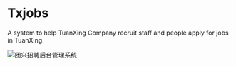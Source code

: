 # Txjobs
A system to help TuanXing Company recruit staff and people apply for jobs in TuanXing.

![团兴招聘后台管理系统](http://oecqpajm1.bkt.clouddn.com/16-10-21/35393678.jpg)
